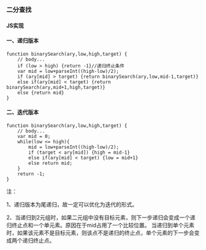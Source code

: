 ### **二分查找**
#### **JS实现**
#### **一、递归版本**
	function binarySearch(ary,low,high,target) {
		// body...
		if (low > high) {return -1}//递归终止条件
		var mid = low+parseInt((high-low)/2);
		if (ary[mid] > target) {return binarySearch(ary,low,mid-1,target)}
		else if(ary[mid] < target) {return binarySearch(ary,mid+1,high,target)}
		else {return mid}
	}

#### **二、迭代版本**
	function binarySearch(ary,low,high,target) {
		// body...
		var mid = 0;
		while(low <= high){
			mid = low+parseInt((high-low)/2);
			if (target < ary[mid]) {high = mid-1}
			else if(ary[mid] < target) {low = mid+1}
			else return mid;
		}
		return -1;
	}

注：

1、递归版本为尾递归，故一定可以优化为迭代的形式。

2、当递归到2元组时，如果二元组中没有目标元素，则下一步递归会变成一个递归终止点和一个单元素。原因在于mid占用了一个比较位置。
当递归到单个元素时，如果该元素不是目标元素，则该点不是递归的终止点，单个元素的下一步会变成两个递归终止点。